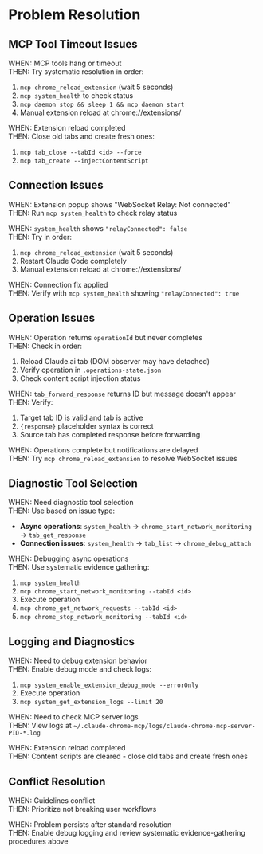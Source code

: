# Problem Resolution

## MCP Tool Timeout Issues

WHEN: MCP tools hang or timeout  
THEN: Try systematic resolution in order:
1. `mcp chrome_reload_extension` (wait 5 seconds)
2. `mcp system_health` to check status
3. `mcp daemon stop && sleep 1 && mcp daemon start`
4. Manual extension reload at chrome://extensions/

WHEN: Extension reload completed  
THEN: Close old tabs and create fresh ones:
1. `mcp tab_close --tabId <id> --force`
2. `mcp tab_create --injectContentScript`

## Connection Issues

WHEN: Extension popup shows "WebSocket Relay: Not connected"  
THEN: Run `mcp system_health` to check relay status

WHEN: `system_health` shows `"relayConnected": false`  
THEN: Try in order:
1. `mcp chrome_reload_extension` (wait 5 seconds)
2. Restart Claude Code completely
3. Manual extension reload at chrome://extensions/

WHEN: Connection fix applied  
THEN: Verify with `mcp system_health` showing `"relayConnected": true`

## Operation Issues

WHEN: Operation returns `operationId` but never completes  
THEN: Check in order:
1. Reload Claude.ai tab (DOM observer may have detached)
2. Verify operation in `.operations-state.json`
3. Check content script injection status

WHEN: `tab_forward_response` returns ID but message doesn't appear  
THEN: Verify:
1. Target tab ID is valid and tab is active
2. `{response}` placeholder syntax is correct
3. Source tab has completed response before forwarding

WHEN: Operations complete but notifications are delayed  
THEN: Try `mcp chrome_reload_extension` to resolve WebSocket issues

## Diagnostic Tool Selection

WHEN: Need diagnostic tool selection  
THEN: Use based on issue type:
- **Async operations**: `system_health` → `chrome_start_network_monitoring` → `tab_get_response`
- **Connection issues**: `system_health` → `tab_list` → `chrome_debug_attach`

WHEN: Debugging async operations  
THEN: Use systematic evidence gathering:
1. `mcp system_health`
2. `mcp chrome_start_network_monitoring --tabId <id>`
3. Execute operation
4. `mcp chrome_get_network_requests --tabId <id>`
5. `mcp chrome_stop_network_monitoring --tabId <id>`

## Logging and Diagnostics

WHEN: Need to debug extension behavior  
THEN: Enable debug mode and check logs:
1. `mcp system_enable_extension_debug_mode --errorOnly`
2. Execute operation
3. `mcp system_get_extension_logs --limit 20`

WHEN: Need to check MCP server logs  
THEN: View logs at `~/.claude-chrome-mcp/logs/claude-chrome-mcp-server-PID-*.log`

WHEN: Extension reload completed  
THEN: Content scripts are cleared - close old tabs and create fresh ones

## Conflict Resolution

WHEN: Guidelines conflict  
THEN: Prioritize not breaking user workflows

WHEN: Problem persists after standard resolution  
THEN: Enable debug logging and review systematic evidence-gathering procedures above